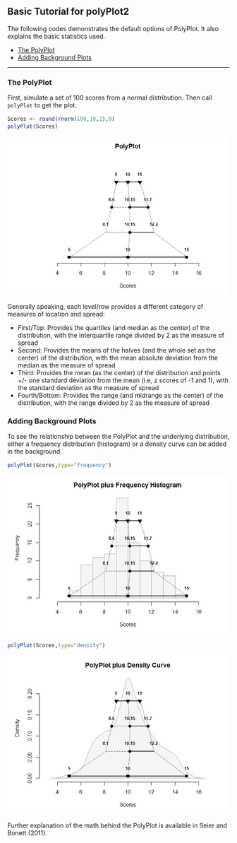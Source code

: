 
## Basic Tutorial for polyPlot2

The following codes demonstrates the default options of PolyPlot. It
also explains the basic statistics used.

- [The PolyPlot](#the-polyplot)
- [Adding Background Plots](#adding-background-plots)

------------------------------------------------------------------------

### The PolyPlot

First, simulate a set of 100 scores from a normal distribution. Then
call `polyPlot` to get the plot.

``` r
Scores <- round(rnorm(100,10,2),0)
polyPlot(Scores)
```

![](figures/Basic-Default-1.png)<!-- -->

Generally speaking, each level/row provides a different category of
measures of location and spread:

- First/Top: Provides the quartiles (and median as the center) of the
  distribution, with the interquartile range divided by 2 as the measure
  of spread
- Second: Provides the means of the halves (and the whole set as the
  center) of the distribution, with the mean absolute deviation from the
  median as the measure of spread
- Third: Provides the mean (as the center) of the distribution and
  points +/- one standard deviation from the mean (i.e, z scores of -1
  and 1), with the standard deviation as the measure of spread
- Fourth/Bottom: Provides the range (and midrange as the center) of the
  distribution, with the range divided by 2 as the measure of spread

### Adding Background Plots

To see the relationship between the PolyPlot and the underlying
distribution, either a frequency distribution (histogram) or a density
curve can be added in the background.

``` r
polyPlot(Scores,type="frequency")
```

![](figures/Basic-Background-1.png)<!-- -->

``` r
polyPlot(Scores,type="density")
```

![](figures/Basic-Background-2.png)<!-- -->

Further explanation of the math behind the PolyPlot is available in
Seier and Bonett (2011).
